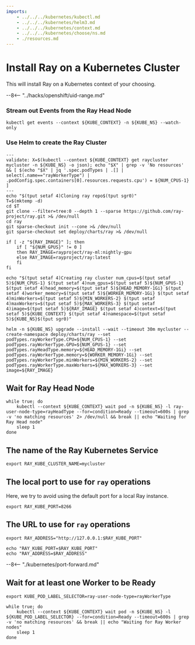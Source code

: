 ```yaml
---
imports:
    - ../../../kubernetes/kubectl.md
    - ../../../kubernetes/helm3.md
    - ../../../kubernetes/context.md
    - ../../../kubernetes/choose/ns.md
    - ./resources.md
---
```


# Install Ray on a Kubernetes Cluster

This will install Ray on a Kubernetes context of your choosing.

--8<-- "../hacks/openshift/uid-range.md"

### Stream out Events from the Ray Head Node

```shell.async
kubectl get events --context ${KUBE_CONTEXT} -n ${KUBE_NS} --watch-only
```

### Use Helm to create the Ray Cluster

```shell
---
validate: X=$(kubectl --context ${KUBE_CONTEXT} get raycluster mycluster -n ${KUBE_NS} -o json); echo "$X" | grep -v 'No resources' && [ $(echo "$X" | jq '.spec.podTypes | .[] | select(.name=="rayWorkerType") | .podConfig.spec.containers[0].resources.requests.cpu') = ${NUM_CPUS-1} ]
---
echo "$(tput setaf 4)Cloning ray repo$(tput sgr0)"
T=$(mktemp -d)
cd $T
git clone --filter=tree:0 --depth 1 --sparse https://github.com/ray-project/ray.git >& /dev/null
cd ray
git sparse-checkout init --cone >& /dev/null
git sparse-checkout set deploy/charts/ray >& /dev/null

if [ -z "${RAY_IMAGE}" ]; then
    if [ "${NUM_GPUS}" != 0 ]
    then RAY_IMAGE=rayproject/ray-ml:nightly-gpu
    else RAY_IMAGE=rayproject/ray:latest
    fi
fi

echo "$(tput setaf 4)Creating ray cluster num_cpus=$(tput setaf 5)${NUM_CPUS-1} $(tput setaf 4)num_gpus=$(tput setaf 5)${NUM_GPUS-1} $(tput setaf 4)head_memory=$(tput setaf 5)${HEAD_MEMORY-1Gi} $(tput setaf 4)worker_memory=$(tput setaf 5)${WORKER_MEMORY-1Gi} $(tput setaf 4)minWorkers=$(tput setaf 5)${MIN_WORKERS-2} $(tput setaf 4)maxWorkers=$(tput setaf 5)${MAX_WORKERS-3} $(tput setaf 4)image=$(tput setaf 5)${RAY_IMAGE} $(tput setaf 4)context=$(tput setaf 5)${KUBE_CONTEXT} $(tput setaf 4)namespace=$(tput setaf 5)${KUBE_NS}$(tput sgr0)"

helm -n ${KUBE_NS} upgrade --install --wait --timeout 30m mycluster --create-namespace deploy/charts/ray --set podTypes.rayWorkerType.CPU=${NUM_CPUS-1} --set podTypes.rayWorkerType.GPU=${NUM_GPUS-1} --set podTypes.rayHeadType.memory=${HEAD_MEMORY-1Gi} --set podTypes.rayWorkerType.memory=${WORKER_MEMORY-1Gi} --set podTypes.rayWorkerType.minWorkers=${MIN_WORKERS-2} --set podTypes.rayWorkerType.maxWorkers=${MAX_WORKERS-3} --set image=${RAY_IMAGE}
```

## Wait for Ray Head Node

```shell
while true; do
    kubectl --context ${KUBE_CONTEXT} wait pod -n ${KUBE_NS} -l ray-user-node-type=rayHeadType --for=condition=Ready --timeout=600s | grep -v 'no matching resources' 2> /dev/null && break || echo "Waiting for Ray Head node"
    sleep 1
done
```

## The name of the Ray Kubernetes Service

```shell
export RAY_KUBE_CLUSTER_NAME=mycluster
```

## The local port to use for `ray` operations

Here, we try to avoid using the default port for a local Ray instance.

```shell
export RAY_KUBE_PORT=8266
```
## The URL to use for `ray` operations

```shell
export RAY_ADDRESS="http://127.0.0.1:$RAY_KUBE_PORT"
```

```shell
echo "RAY_KUBE_PORT=$RAY_KUBE_PORT"
echo "RAY_ADDRESS=$RAY_ADDRESS"
```

--8<-- "./kubernetes/port-forward.md"

## Wait for at least one Worker to be Ready

```shell
export KUBE_POD_LABEL_SELECTOR=ray-user-node-type=rayWorkerType
```

```shell
while true; do
    kubectl --context ${KUBE_CONTEXT} wait pod -n ${KUBE_NS} -l ${KUBE_POD_LABEL_SELECTOR} --for=condition=Ready --timeout=600s | grep -v 'no matching resources' && break || echo "Waiting for Ray Worker nodes"
    sleep 1
done
```
